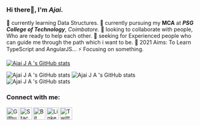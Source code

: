 ### Hi there👋, I'm *Ajai*.
   
   🌱 currently learning Data Structures.
   🔭 currently pursuing my **MCA** at ***PSG College of Technology***, *Coimbatore*.
   💬 looking to collaborate with people, Who are ready to help each other.
   🤔 seeking for Experienced people who can guide me through the path which i want to be.
   🥅 2021 Aims: To Learn TypeScript and AngularJS...
   ⚡ Focusing on something.
   
   [![Ajai J A 's GitHub stats](https://github-readme-stats.vercel.app/api?username=AjaiJA)](https://github.com/AjaiJA)
<!-- ![Ajai J A's GitHub stats](https://github-readme-stats.vercel.app/api?username=AjaiJA&hide=contribs,prs)-->
![Ajai J A 's GitHub stats](https://github-readme-stats.vercel.app/api?username=AjaiJA&count_private=true)
![Ajai J A 's GitHub stats](https://github-readme-stats.vercel.app/api?username=AjaiJA&show_icons=true)
![Ajai J A 's GitHub stats](https://github-readme-stats.vercel.app/api?username=AjaiJA&show_icons=true&theme=radical)




### Connect with me:<br>

   [<img align="left" alt="Github" width="32px" title="Github" src="https://cdn2.iconfinder.com/data/icons/social-icons-circular-color/512/github-512.png" />](https://github.com/AjaiJA/)
   [<img align="left" alt="Stack Overflow" width="32px" title="Stack Overflow" src="https://cdn2.iconfinder.com/data/icons/social-icons-33/128/Stack_Overflow-512.png" />](https://stackoverflow.com/users/12341806/ajaija?tab=profile)
   [<img align="left" alt="Bit Bucket" width="32px" title="Bit Bucket" src="https://cdn4.iconfinder.com/data/icons/logos-and-brands/512/44_Bitbucket_logo_logos-512.png" />](https://bitbucket.org/dashboard/projects)
   [<img align="left" alt="LinkedIn" width="32px" title="LinkedIN" src="http://pngimg.com/uploads/linkedIn/linkedIn_PNG24.png" />](https://www.linkedin.com/in/ajaija/)
   [<img align="left" alt="Twitter" title="Twitter" width="32px" src="https://www.freepnglogos.com/uploads/twitter-logo-png/twitter-logo-vector-png-clipart-1.png" />](https://twitter.com/Ajai__JA)

<br>
<br>
